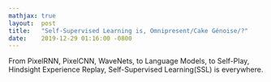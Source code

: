 ```yaml
---
mathjax: true
layout:  post
title:   "Self-Supervised Learning is, Omnipresent/Cake Génoise/?"
date:    2019-12-29 01:16:00 -0800
---
```

From PixelRNN, PixelCNN, WaveNets, to Language Models, to Self-Play, Hindsight Experience Replay, Self-Supervised Learning(SSL) is everywhere.
